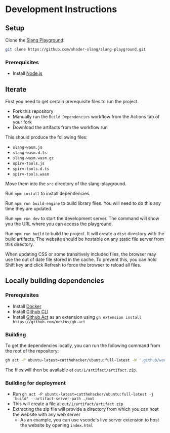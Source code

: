 # Development Instructions

## Setup

Clone the [Slang Playground](https://github.com/shader-slang/slang-playground):

```bash
git clone https://github.com/shader-slang/slang-playground.git
```

### Prerequisites

* Install [Node.js](https://nodejs.org/en/download/)

## Iterate

First you need to get certain prerequisite files to run the project.

* Fork this repository
* Manually run the `Build Dependencies` workflow from the Actions tab of your fork
* Download the artifacts from the workflow run

This should produce the following files:

* `slang-wasm.js`
* `slang-wasm.d.ts`
* `slang-wasm.wasm.gz`
* `spirv-tools.js`
* `spirv-tools.d.ts`
* `spirv-tools.wasm`

Move them into the `src` directory of the slang-playground.

Run `npm install` to install dependencies.

Run `npm run build-engine` to build library files. You will need to do this any time they are updated.

Run `npm run dev` to start the development server. The command will show you the URL where you can access the playground.

Run `npm run build` to build the project. It will create a `dist` directory with the build artifacts. The website should be hostable on any static file server from this directory.

When updating CSS or some transitively included files, the browser may use the out of date file stored in the cache. To prevent this, you can hold Shift key and click Refresh to force the browser to reload all files.

## Locally building dependencies

### Prerequisites

* Install [Docker](https://www.docker.com/get-started/)
* Install [Github CLI](https://cli.github.com/)
* Install [Github Act](https://github.com/nektos/gh-act) as an extension using `gh extension install https://github.com/nektos/gh-act`

### Building

To get the dependencies locally, you can run the following command from the root of the repository:

```bash
gh act -P ubuntu-latest=catthehacker/ubuntu:full-latest -W '.github/workflows/build-dependencies.yml' --artifact-server-path ./out
```

The files will then be available at `out/1/artifact/artifact.zip`.

### Building for deployment

* Run `gh act -P ubuntu-latest=catthehacker/ubuntu:full-latest -j 'build' --artifact-server-path ./out`
* This will create a file at `out/1/artifact/artifact.zip`
* Extracting the zip file will provide a directory from which you can host the website with any web server
    * As an example, you can use vscode's live server extension to host the website by opening `index.html`

